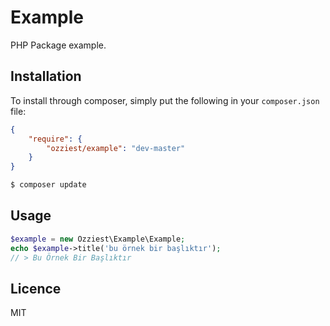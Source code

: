# Example

PHP Package example.

## Installation

To install through composer, simply put the following in your `composer.json` file:

```json
{
    "require": {
        "ozziest/example": "dev-master"
    }
}
```

```bash 
$ composer update
```

## Usage

```php
$example = new Ozziest\Example\Example;
echo $example->title('bu örnek bir başlıktır');
// > Bu Örnek Bir Başlıktır 
```

## Licence

MIT
